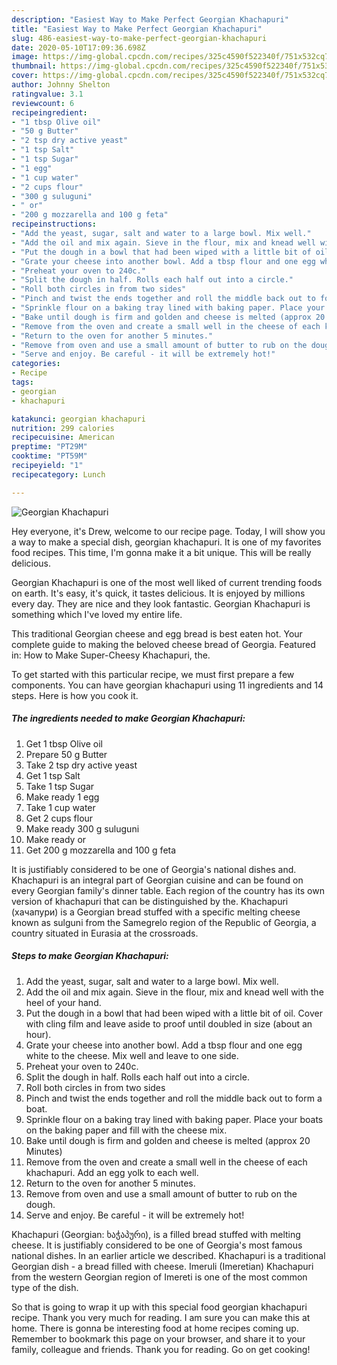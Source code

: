 ```yaml
---
description: "Easiest Way to Make Perfect Georgian Khachapuri"
title: "Easiest Way to Make Perfect Georgian Khachapuri"
slug: 486-easiest-way-to-make-perfect-georgian-khachapuri
date: 2020-05-10T17:09:36.698Z
image: https://img-global.cpcdn.com/recipes/325c4590f522340f/751x532cq70/georgian-khachapuri-recipe-main-photo.jpg
thumbnail: https://img-global.cpcdn.com/recipes/325c4590f522340f/751x532cq70/georgian-khachapuri-recipe-main-photo.jpg
cover: https://img-global.cpcdn.com/recipes/325c4590f522340f/751x532cq70/georgian-khachapuri-recipe-main-photo.jpg
author: Johnny Shelton
ratingvalue: 3.1
reviewcount: 6
recipeingredient:
- "1 tbsp Olive oil"
- "50 g Butter"
- "2 tsp dry active yeast"
- "1 tsp Salt"
- "1 tsp Sugar"
- "1 egg"
- "1 cup water"
- "2 cups flour"
- "300 g suluguni"
- " or"
- "200 g mozzarella and 100 g feta"
recipeinstructions:
- "Add the yeast, sugar, salt and water to a large bowl. Mix well."
- "Add the oil and mix again. Sieve in the flour, mix and knead well with the heel of your hand."
- "Put the dough in a bowl that had been wiped with a little bit of oil. Cover with cling film and leave aside to proof until doubled in size (about an hour)."
- "Grate your cheese into another bowl. Add a tbsp flour and one egg white to the cheese. Mix well and leave to one side."
- "Preheat your oven to 240c."
- "Split the dough in half. Rolls each half out into a circle."
- "Roll both circles in from two sides"
- "Pinch and twist the ends together and roll the middle back out to form a boat."
- "Sprinkle flour on a baking tray lined with baking paper. Place your boats on the baking paper and fill with the cheese mix."
- "Bake until dough is firm and golden and cheese is melted (approx 20 Minutes)"
- "Remove from the oven and create a small well in the cheese of each khachapuri. Add an egg yolk to each well."
- "Return to the oven for another 5 minutes."
- "Remove from oven and use a small amount of butter to rub on the dough."
- "Serve and enjoy. Be careful - it will be extremely hot!"
categories:
- Recipe
tags:
- georgian
- khachapuri

katakunci: georgian khachapuri 
nutrition: 299 calories
recipecuisine: American
preptime: "PT29M"
cooktime: "PT59M"
recipeyield: "1"
recipecategory: Lunch

---
```



![Georgian Khachapuri](https://img-global.cpcdn.com/recipes/325c4590f522340f/751x532cq70/georgian-khachapuri-recipe-main-photo.jpg)

Hey everyone, it's Drew, welcome to our recipe page. Today, I will show you a way to make a special dish, georgian khachapuri. It is one of my favorites food recipes. This time, I'm gonna make it a bit unique. This will be really delicious.

Georgian Khachapuri is one of the most well liked of current trending foods on earth. It's easy, it's quick, it tastes delicious. It is enjoyed by millions every day. They are nice and they look fantastic. Georgian Khachapuri is something which I've loved my entire life.

This traditional Georgian cheese and egg bread is best eaten hot. Your complete guide to making the beloved cheese bread of Georgia. Featured in: How to Make Super-Cheesy Khachapuri, the.


To get started with this particular recipe, we must first prepare a few components. You can have georgian khachapuri using 11 ingredients and 14 steps. Here is how you cook it.

<!--inarticleads1-->

##### The ingredients needed to make Georgian Khachapuri:

1. Get 1 tbsp Olive oil
1. Prepare 50 g Butter
1. Take 2 tsp dry active yeast
1. Get 1 tsp Salt
1. Take 1 tsp Sugar
1. Make ready 1 egg
1. Take 1 cup water
1. Get 2 cups flour
1. Make ready 300 g suluguni
1. Make ready  or
1. Get 200 g mozzarella and 100 g feta


It is justifiably considered to be one of Georgia&#39;s national dishes and. Khachapuri is an integral part of Georgian cuisine and can be found on every Georgian family&#39;s dinner table. Each region of the country has its own version of khachapuri that can be distinguished by the. Khachapuri (хачапури) is a Georgian bread stuffed with a specific melting cheese known as sulguni from the Samegrelo region of the Republic of Georgia, a country situated in Eurasia at the crossroads. 

<!--inarticleads2-->

##### Steps to make Georgian Khachapuri:

1. Add the yeast, sugar, salt and water to a large bowl. Mix well.
1. Add the oil and mix again. Sieve in the flour, mix and knead well with the heel of your hand.
1. Put the dough in a bowl that had been wiped with a little bit of oil. Cover with cling film and leave aside to proof until doubled in size (about an hour).
1. Grate your cheese into another bowl. Add a tbsp flour and one egg white to the cheese. Mix well and leave to one side.
1. Preheat your oven to 240c.
1. Split the dough in half. Rolls each half out into a circle.
1. Roll both circles in from two sides
1. Pinch and twist the ends together and roll the middle back out to form a boat.
1. Sprinkle flour on a baking tray lined with baking paper. Place your boats on the baking paper and fill with the cheese mix.
1. Bake until dough is firm and golden and cheese is melted (approx 20 Minutes)
1. Remove from the oven and create a small well in the cheese of each khachapuri. Add an egg yolk to each well.
1. Return to the oven for another 5 minutes.
1. Remove from oven and use a small amount of butter to rub on the dough.
1. Serve and enjoy. Be careful - it will be extremely hot!


Khachapuri (Georgian: ხაჭაპური), is a filled bread stuffed with melting cheese. It is justifiably considered to be one of Georgia&#39;s most famous national dishes. In an earlier article we described. Khachapuri is a traditional Georgian dish - a bread filled with cheese. Imeruli (Imeretian) Khachapuri from the western Georgian region of Imereti is one of the most common type of the dish. 

So that is going to wrap it up with this special food georgian khachapuri recipe. Thank you very much for reading. I am sure you can make this at home. There is gonna be interesting food at home recipes coming up. Remember to bookmark this page on your browser, and share it to your family, colleague and friends. Thank you for reading. Go on get cooking!
